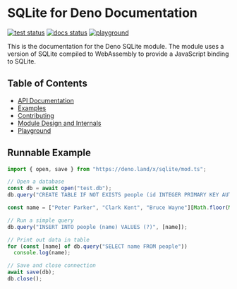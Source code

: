 # SQLite for Deno Documentation

[![test status](https://github.com/dyedgreen/deno-sqlite/workflows/tests/badge.svg?branch=master)](https://github.com/dyedgreen/deno-sqlite/actions)
[![docs status](https://github.com/dyedgreen/deno-sqlite/workflows/docs/badge.svg?branch=master)](https://dyedgreen.github.io/deno-sqlite/)
[![playground](https://img.shields.io/badge/playground-web-blue)](https://dyedgreen.github.io/deno-sqlite/playground/)

This is the documentation for the Deno SQLite module. The module
uses a version of SQLite compiled to WebAssembly to provide a
JavaScript binding to SQLite.

## Table of Contents

- [API Documentation](api.md)
- [Examples](examples.md)
- [Contributing](contributing.md)
- [Module Design and Internals](design.md)
- [Playground](https://dyedgreen.github.io/deno-sqlite/playground/)

## Runnable Example

```javascript
import { open, save } from "https://deno.land/x/sqlite/mod.ts";

// Open a database
const db = await open("test.db");
db.query("CREATE TABLE IF NOT EXISTS people (id INTEGER PRIMARY KEY AUTOINCREMENT, name TEXT)");

const name = ["Peter Parker", "Clark Kent", "Bruce Wayne"][Math.floor(Math.random() * 3)];

// Run a simple query
db.query("INSERT INTO people (name) VALUES (?)", [name]);

// Print out data in table
for (const [name] of db.query("SELECT name FROM people"))
  console.log(name);

// Save and close connection
await save(db);
db.close();
```
